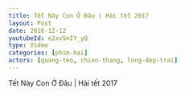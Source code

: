 ```yaml
---
title: Tết Này Con Ở Đâu | Hài tết 2017
layout: Post
date: 2016-12-12
youtubeId: e2xvSnIY_yQ
type: Video
categories: [phim-hai]
actors: [quang-teo, chien-thang, long-dep-trai]
---
```


Tết Này Con Ở Đâu | Hài tết 2017
